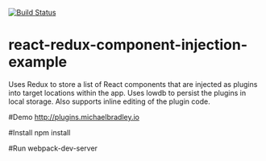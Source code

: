 [![Build Status](https://travis-ci.org/staticinstance/react-redux-component-injection-example.svg?branch=master)](https://travis-ci.org/staticinstance/react-redux-component-injection-example)

# react-redux-component-injection-example
Uses Redux to store a list of React components that are injected as plugins into target locations within the app. Uses lowdb to persist the plugins in local storage.  Also supports inline editing of the plugin code.

#Demo
http://plugins.michaelbradley.io

#Install
npm install

#Run
webpack-dev-server
